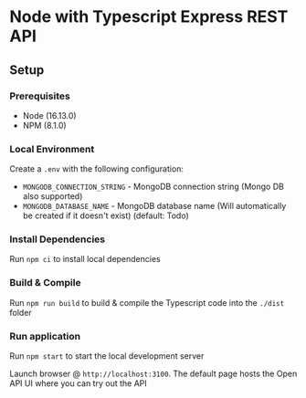 # Node with Typescript Express REST API

## Setup

### Prerequisites

- Node (16.13.0)
- NPM (8.1.0)

### Local Environment

Create a `.env` with the following configuration:

- `MONGODB_CONNECTION_STRING` - MongoDB connection string (Mongo DB also supported)
- `MONGODB_DATABASE_NAME` - MongoDB database name (Will automatically be created if it doesn't exist) (default: Todo)

### Install Dependencies

Run `npm ci` to install local dependencies

### Build & Compile

Run `npm run build` to build & compile the Typescript code into the `./dist` folder

### Run application

Run `npm start` to start the local development server

Launch browser @ `http://localhost:3100`. The default page hosts the Open API UI where you can try out the API
